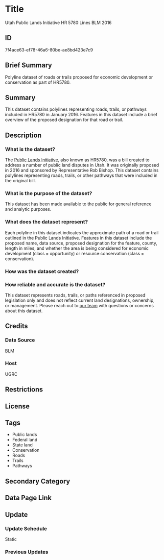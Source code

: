 # Title

Utah Public Lands Initiative HR 5780 Lines BLM 2016

## ID

7f4ace63-ef78-46a6-80be-ae8bd423e7c9

## Brief Summary

Polyline dataset of roads or trails proposed for economic development or conservation as part of HR5780.

## Summary

This dataset contains polylines representing roads, trails, or pathways included in HR5780 in January 2016. Features in this dataset include a brief overview of the proposed designation for that road or trail.

## Description

### What is the dataset?

The [Public Lands Initiative](https://www.congress.gov/bill/114th-congress/house-bill/5780), also known as HR5780, was a bill created to address a number of public land disputes in Utah. It was originally proposed in 2016 and sponsored by Representative Rob Bishop. This dataset contains polylines representing roads, trails, or other pathways that were included in the original bill.

### What is the purpose of the dataset?

This dataset has been made available to the public for general reference and analytic purposes.

### What does the dataset represent?

Each polyline in this dataset indicates the approximate path of a road or trail outlined in the Public Lands Initiative. Features in this dataset include the proposed name, data source, proposed designation for the feature, county, length in miles, and whether the area is being considered for economic development (class = opportunity) or resource conservation (class = conservation).

### How was the dataset created?

<!--- Did we create this one? --->

### How reliable and accurate is the dataset?

This dataset represents roads, trails, or paths referenced in proposed legislation only and does not reflect current land designations, ownership, or management. Please reach out to [our team](https://gis.utah.gov/contact/) with questions or concerns about this dataset.

## Credits

### Data Source

BLM

### Host

UGRC

## Restrictions

## License

## Tags

- Public lands
- Federal land
- State land
- Conservation
- Roads
- Trails
- Pathways

## Secondary Category

## Data Page Link

## Update

### Update Schedule

Static

### Previous Updates
